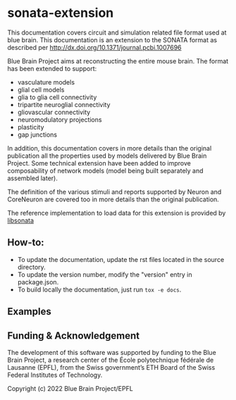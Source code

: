 # sonata-extension

This documentation covers circuit and simulation related file format used at blue brain. This documentation is an extension to the SONATA format as described per http://dx.doi.org/10.1371/journal.pcbi.1007696

Blue Brain Project aims at reconstructing the entire mouse brain. The format has been extended to support:

- vasculature models
- glial cell models
- glia to glia cell connectivity
- tripartite neuroglial connectivity
- gliovascular connectivity
- neuromodulatory projections
- plasticity
- gap junctions

In addition, this documentation covers in more details than the original publication all the properties used by models delivered by Blue Brain Project. Some technical extension have been added to improve composability of network models (model being built separately and assembled later).

The definition of the various stimuli and reports supported by Neuron and CoreNeuron are covered too in more details than the original publication.

The reference implementation to load data for this extension is provided by [libsonata](https://github.com/BlueBrain/libsonata)

## How-to:

- To update the documentation, update the rst files located in the source directory.
- To update the version number, modify the "version" entry in package.json.
- To build locally the documentation, just run `tox -e docs`.


## Examples

## Funding & Acknowledgement

The development of this software was supported by funding to the Blue Brain Project, a research center of the École polytechnique fédérale de Lausanne (EPFL), from the Swiss government’s ETH Board of the Swiss Federal Institutes of Technology.

Copyright (c) 2022 Blue Brain Project/EPFL

